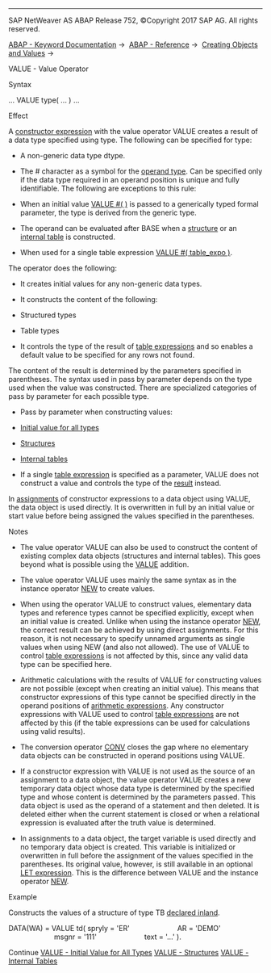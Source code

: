   

* * *

SAP NetWeaver AS ABAP Release 752, ©Copyright 2017 SAP AG. All rights reserved.

[ABAP - Keyword Documentation](https://help.sap.com/doc/abapdocu_752_index_htm/7.52/en-US/abenabap.htm) →  [ABAP - Reference](https://help.sap.com/doc/abapdocu_752_index_htm/7.52/en-US/abenabap_reference.htm) →  [Creating Objects and Values](https://help.sap.com/doc/abapdocu_752_index_htm/7.52/en-US/abencreate_objects.htm) → 

VALUE - Value Operator

Syntax

... VALUE type( ... ) ...

Effect

A [constructor expression](https://help.sap.com/doc/abapdocu_752_index_htm/7.52/en-US/abenconstructor_expressions.htm) with the value operator VALUE creates a result of a data type specified using type. The following can be specified for type:

-   A non-generic data type dtype.

-   The # character as a symbol for the [operand type](https://help.sap.com/doc/abapdocu_752_index_htm/7.52/en-US/abenoperand_type_glosry.htm "Glossary Entry"). Can be specified only if the data type required in an operand position is unique and fully identifiable. The following are exceptions to this rule:

-   When an initial value [VALUE #( )](https://help.sap.com/doc/abapdocu_752_index_htm/7.52/en-US/abenvalue_constructor_params_init.htm) is passed to a generically typed formal parameter, the type is derived from the generic type.

-   The operand can be evaluated after BASE when a [structure](https://help.sap.com/doc/abapdocu_752_index_htm/7.52/en-US/abenvalue_constructor_params_struc.htm) or an [internal table](https://help.sap.com/doc/abapdocu_752_index_htm/7.52/en-US/abenvalue_constructor_params_itab.htm) is constructed.

-   When used for a single table expression [VALUE #( table\_expo )](https://help.sap.com/doc/abapdocu_752_index_htm/7.52/en-US/abentable_exp_result.htm).

The operator does the following:

-   It creates initial values for any non-generic data types.

-   It constructs the content of the following:

-   Structured types

-   Table types

-   It controls the type of the result of [table expressions](https://help.sap.com/doc/abapdocu_752_index_htm/7.52/en-US/abentable_expression_glosry.htm "Glossary Entry") and so enables a default value to be specified for any rows not found.

The content of the result is determined by the parameters specified in parentheses. The syntax used in pass by parameter depends on the type used when the value was constructed. There are specialized categories of pass by parameter for each possible type.

-   Pass by parameter when constructing values:

-   [Initial value for all types](https://help.sap.com/doc/abapdocu_752_index_htm/7.52/en-US/abenvalue_constructor_params_init.htm)

-   [Structures](https://help.sap.com/doc/abapdocu_752_index_htm/7.52/en-US/abenvalue_constructor_params_struc.htm)

-   [Internal tables](https://help.sap.com/doc/abapdocu_752_index_htm/7.52/en-US/abenvalue_constructor_params_itab.htm)

-   If a single [table expression](https://help.sap.com/doc/abapdocu_752_index_htm/7.52/en-US/abentable_expressions.htm) is specified as a parameter, VALUE does not construct a value and controls the type of the [result](https://help.sap.com/doc/abapdocu_752_index_htm/7.52/en-US/abentable_exp_result.htm) instead.

In [assignments](https://help.sap.com/doc/abapdocu_752_index_htm/7.52/en-US/abenequals_operator.htm) of constructor expressions to a data object using VALUE, the data object is used directly. It is overwritten in full by an initial value or start value before being assigned the values specified in the parentheses.

Notes

-   The value operator VALUE can also be used to construct the content of existing complex data objects (structures and internal tables). This goes beyond what is possible using the [VALUE](https://help.sap.com/doc/abapdocu_752_index_htm/7.52/en-US/abapdata_options.htm) addition.

-   The value operator VALUE uses mainly the same syntax as in the instance operator [NEW](https://help.sap.com/doc/abapdocu_752_index_htm/7.52/en-US/abenconstructor_expression_new.htm) to create values.

-   When using the operator VALUE to construct values, elementary data types and reference types cannot be specified explicitly, except when an initial value is created. Unlike when using the instance operator [NEW](https://help.sap.com/doc/abapdocu_752_index_htm/7.52/en-US/abenconstructor_expression_new.htm), the correct result can be achieved by using direct assignments. For this reason, it is not necessary to specify unnamed arguments as single values when using NEW (and also not allowed). The use of VALUE to control [table expressions](https://help.sap.com/doc/abapdocu_752_index_htm/7.52/en-US/abentable_expression_glosry.htm "Glossary Entry") is not affected by this, since any valid data type can be specified here.

-   Arithmetic calculations with the results of VALUE for constructing values are not possible (except when creating an initial value). This means that constructor expressions of this type cannot be specified directly in the operand positions of [arithmetic expressions](https://help.sap.com/doc/abapdocu_752_index_htm/7.52/en-US/abenarithmetic_expression_glosry.htm "Glossary Entry"). Any constructor expressions with VALUE used to control [table expressions](https://help.sap.com/doc/abapdocu_752_index_htm/7.52/en-US/abentable_expression_glosry.htm "Glossary Entry") are not affected by this (if the table expressions can be used for calculations using valid results).

-   The conversion operator [CONV](https://help.sap.com/doc/abapdocu_752_index_htm/7.52/en-US/abenconstructor_expression_conv.htm) closes the gap where no elementary data objects can be constructed in operand positions using VALUE.

-   If a constructor expression with VALUE is not used as the source of an assignment to a data object, the value operator VALUE creates a new temporary data object whose data type is determined by the specified type and whose content is determined by the parameters passed. This data object is used as the operand of a statement and then deleted. It is deleted either when the current statement is closed or when a relational expression is evaluated after the truth value is determined.

-   In assignments to a data object, the target variable is used directly and no temporary data object is created. This variable is initialized or overwritten in full before the assignment of the values specified in the parentheses. Its original value, however, is still available in an optional [LET expression](https://help.sap.com/doc/abapdocu_752_index_htm/7.52/en-US/abaplet.htm). This is the difference between VALUE and the instance operator [NEW](https://help.sap.com/doc/abapdocu_752_index_htm/7.52/en-US/abenconstructor_expression_new.htm).

Example

Constructs the values of a structure of type TB [declared inland](https://help.sap.com/doc/abapdocu_752_index_htm/7.52/en-US/abendata_inline.htm).

DATA(WA) = VALUE td( spryly = 'ER'
                       AR = 'DEMO'
                       msgnr = '111'
                       text = '...' ).

Continue
[VALUE - Initial Value for All Types](https://help.sap.com/doc/abapdocu_752_index_htm/7.52/en-US/abenvalue_constructor_params_init.htm)
[VALUE - Structures](https://help.sap.com/doc/abapdocu_752_index_htm/7.52/en-US/abenvalue_constructor_params_struc.htm)
[VALUE - Internal Tables](https://help.sap.com/doc/abapdocu_752_index_htm/7.52/en-US/abenvalue_constructor_params_itab.htm)